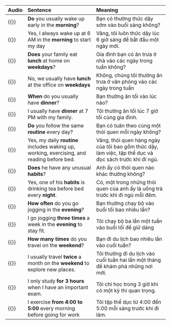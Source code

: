 | Audio                                                                                                                                    | **Sentence**                                                                               | **Meaning**                                                                                             |
|:-----------------------------------------------------------------------------------------------------------------------------------------|:-------------------------------------------------------------------------------------------|:--------------------------------------------------------------------------------------------------------|
| {{<audio-player src="audio/unit6b/sentences/00_do_you_usually_wake_up_early_in_the_morning.wav">}}                                       | **Do** you usually wake up early in the **morning**?                                       | Bạn có thường thức dậy sớm vào buổi sáng không?                                                         |
| {{<audio-player src="audio/unit6b/sentences/01_yes_i_always_wake_up_at_6_am_in_the_morning_to_start_my_day.wav">}}                       | Yes, I always wake up at 6 AM in the **morning** to start my day                           | Vâng, tôi luôn thức dậy lúc 6 giờ sáng để bắt đầu một ngày mới.                                         |
| {{<audio-player src="audio/unit6b/sentences/02_does_your_family_eat_lunch_at_home_on_weekdays.wav">}}                                    | **Does** your family eat **lunch** at home on **weekdays**?                                | Gia đình bạn có ăn trưa ở nhà vào các ngày trong tuần không?                                            |
| {{<audio-player src="audio/unit6b/sentences/03_no_we_usually_have_lunch_at_the_office_on_weekdays.wav">}}                                | No, we usually have **lunch** at the office on **weekdays**                                | Không, chúng tôi thường ăn trưa ở văn phòng vào các ngày trong tuần                                     |
| {{<audio-player src="audio/unit6b/sentences/04_when_do_you_usually_have_dinner.wav">}}                                                   | **When** do you usually have **dinner**?                                                   | Bạn thường ăn tối vào lúc nào?                                                                          |
| {{<audio-player src="audio/unit6b/sentences/05_i_usually_have_dinner_at_7_pm_with_my_family.wav">}}                                      | I usually have **dinner** at 7 PM with my family.                                          | Tôi thường ăn tối lúc 7 giờ tối cùng gia đình.                                                          |
| {{<audio-player src="audio/unit6b/sentences/06_do_you_follow_the_same_routine_every_day.wav">}}                                          | **Do** you follow the same **routine** every day?                                          | Bạn có tuân theo cùng một thói quen mỗi ngày không?                                                     |
| {{<audio-player src="audio/unit6b/sentences/07_yes_my_daily_routine_includes_waking_up_working_exercising_and_reading_before_bed.wav">}} | Yes, my daily **routine** includes waking up, working, exercising, and reading before bed. | Vâng, thói quen hàng ngày của tôi bao gồm thức dậy, làm việc, tập thể dục và đọc sách trước khi đi ngủ. |
| {{<audio-player src="audio/unit6b/sentences/08_does_he_have_any_unusual_habits.wav">}}                                                   | **Does** he have any unusual **habits**?                                                   | Anh ấy có thói quen nào khác thường không?                                                              |
| {{<audio-player src="audio/unit6b/sentences/09_yes_one_of_his_habits_is_drinking_tea_before_bed_every_night.wav">}}                      | Yes, one of his **habits** is drinking tea before bed every **night**.                     | Có, một trong những thói quen của anh ấy là uống trà trước khi đi ngủ mỗi đêm.                          |
| {{<audio-player src="audio/unit6b/sentences/10_how_often_do_you_go_jogging_in_the_evening.wav">}}                                        | **How often** do you go jogging in the **evening**?                                        | Bạn thường chạy bộ vào buổi tối bao nhiêu lần?                                                          |
| {{<audio-player src="audio/unit6b/sentences/11_i_go_jogging_three_times_a_week_in_the_evening_to_stay_fit.wav">}}                        | I go jogging **three times** a week in the **evening** to stay fit.                        | Tôi chạy bộ ba lần một tuần vào buổi tối để giữ dáng                                                    |
| {{<audio-player src="audio/unit6b/sentences/12_how_many_times_do_you_travel_on_the_weekend.wav">}}                                       | **How many times** do you travel on the **weekend**?                                       | Bạn đi du lịch bao nhiêu lần vào cuối tuần?                                                             |
| {{<audio-player src="audio/unit6b/sentences/13_i_usually_travel_twice_a_month_on_the_weekend_to_explore_new_places.wav">}}               | I usually travel **twice** a month on the **weekend** to explore new places.               | Tôi thường đi du lịch vào cuối tuần hai lần một tháng để khám phá những nơi mới.                        |
| {{<audio-player src="audio/unit6b/sentences/14_i_only_study_for_3_hours_when_i_have_an_important_exam.wav">}}                            | I only study **for 3 hours** when I have an important exam.                                | Tôi chỉ học trong 3 giờ khi có một kỳ thi quan trọng.                                                   |
| {{<audio-player src="audio/unit6b/sentences/15_i_exercise_from_4_oclock_to_5_oclock_every_morning_before_going_for_work.wav">}}          | I exercise **from 4:00 to 5:00** every morning before going for work                       | Tôi tập thể dục từ 4:00 đến 5:00 mỗi sáng trước khi đi làm.                                             |